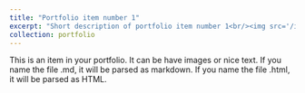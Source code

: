 ```yaml
---
title: "Portfolio item number 1"
excerpt: "Short description of portfolio item number 1<br/><img src='/images/McMurdoSign.jpg'>"
collection: portfolio
---
```


This is an item in your portfolio. It can be have images or nice text. If you name the file .md, it will be parsed as markdown. If you name the file .html, it will be parsed as HTML. 
